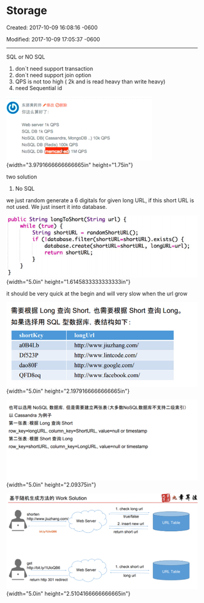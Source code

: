 # Storage

Created: 2017-10-09 16:08:16 -0600

Modified: 2017-10-09 17:05:37 -0600

---

SQL or NO SQL



1.  don`t need support transaction
2.  don`t need support join option
3.  QPS is not too high ( 2k and is read heavy than write heavy)
4.  need Sequential id





![Web Wver 1k QPS SQL oa 1k ops NOSC_X Cassandra. 'v6ngoOB Nosu oe (Reds) 1 DOk aps NOSQL 0B • IMQPS • me-ncE 10k aps ](../../media/TinyURL^MID-gen-TinyURL-Storage-image1.png){width="3.9791666666666665in" height="1.75in"}













two solution



1.  No SQL





we just random generate a 6 digitals for given long URL, if this short URL is not used. We just insert it into database.



![public String longToShortCString url) { while (true) { String shortURL = randomShortURL(); if C! database. exists() { database. longURL=url); return shortURL; ](../../media/TinyURL^MID-gen-TinyURL-Storage-image2.png){width="5.0in" height="1.6145833333333333in"}





it should be very quick at the begin and will very slow when the url grow









![](../../media/TinyURL^MID-gen-TinyURL-Storage-image3.png){width="5.0in" height="2.1979166666666665in"}



![NoSQL Cassandra row row Long Short _key=longURL, column_key=ShortURL, value=null or timestamp Short Long _key=shortURL, column_key=LongURL, value-null or timestamp ](../../media/TinyURL^MID-gen-TinyURL-Storage-image4.png){width="5.0in" height="2.09375in"}



![](../../media/TinyURL^MID-gen-TinyURL-Storage-image5.png){width="5.0in" height="2.5104166666666665in"}











